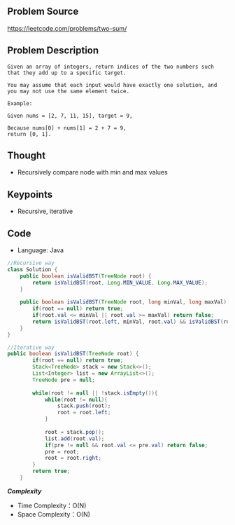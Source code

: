 ## Problem Source
https://leetcode.com/problems/two-sum/

## Problem Description
```
Given an array of integers, return indices of the two numbers such that they add up to a specific target.

You may assume that each input would have exactly one solution, and you may not use the same element twice.

Example:

Given nums = [2, 7, 11, 15], target = 9,

Because nums[0] + nums[1] = 2 + 7 = 9,
return [0, 1].
```

## Thought
- Recursively compare node with min and max values

## Keypoints
- Recursive, iterative


## Code
* Language: Java

```Java
//Recursive way
class Solution {
    public boolean isValidBST(TreeNode root) {
        return isValidBST(root, Long.MIN_VALUE, Long.MAX_VALUE);
    }
    
    public boolean isValidBST(TreeNode root, long minVal, long maxVal) {
        if(root == null) return true;
        if(root.val <= minVal || root.val >= maxVal) return false;
        return isValidBST(root.left, minVal, root.val) && isValidBST(root.right, root.val, maxVal);
    }
}

//Iterative way
public boolean isValidBST(TreeNode root) {
        if(root == null) return true;
        Stack<TreeNode> stack = new Stack<>();
        List<Integer> list = new ArrayList<>();
        TreeNode pre = null;
        
        while(root != null || !stack.isEmpty()){
            while(root != null){
                stack.push(root);
                root = root.left;
            }
            
            root = stack.pop();
            list.add(root.val);
            if(pre != null && root.val <= pre.val) return false;
            pre = root;
            root = root.right;
        }
        return true;
    }
```

***Complexity***

- Time Complexity：O(N)
- Space Complexity：O(N)
